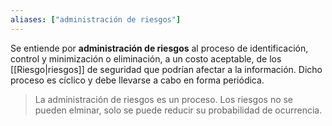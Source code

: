 ```yaml
---
aliases: ["administración de riesgos"]
---
```

Se entiende por **administración de riesgos** al proceso de identificación, control y minimización o eliminación, a un costo aceptable, de los [[Riesgo|riesgos]] de seguridad que podrían afectar a la información. Dicho proceso es cíclico y debe llevarse a cabo en forma periódica.

> La administración de riesgos es un proceso. Los riesgos no se pueden elminar, solo se puede reducir su probabilidad de ocurrencia.

